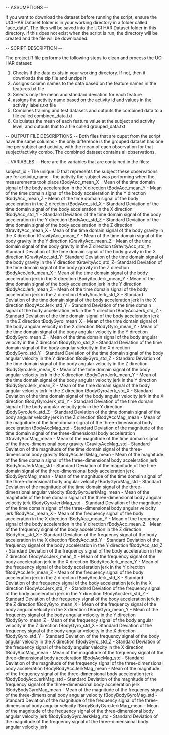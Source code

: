 -- ASSUMPTIONS --

If you want to download the dataset before running the script, ensure the UCI HAR Dataset folder is in your working directory in a folder called "acc_data". The files will be saved into the UCI HAR Dataset folder in this directory. If this does not exist when the script is run, the directory will be created and the file will be downloaded.


-- SCRIPT DESCRIPTION --

The project.R file performs the following steps to clean and process the UCI HAR dataset:
1. Checks if the data exists in your working directory. If not, then it downloads the zip file and unzips it
2. Assigns column names to the data based on the feature names in the features.txt file
3. Selects only the mean and standard deviation for each feature
4. assigns the activity name based on the activity id and values in the activity_labels.txt file
5. Combines training and test datasets and outputs the combined data to a file called combined_data.txt
6. Calculates the mean of each feature value at the subject and activity level, and outputs that to a file called grouped_data.txt


-- OUTPUT FILE DESCRIPTIONS --
Both files that are ouput from the script have the same columns - the only difference is the grouped dataset has one line per subject and activity, with the mean of each observation for that subject/activity combo. The combined dataset contains all observations.

-- VARIABLES --
Here are the variables that are contained in the files:

subject_id - The unique ID that represents the subject these observations are for
activity_name - the activity the subject was performing when the measurements took place
tBodyAcc_mean_X - Mean of the time domain signal of the body acceleration in the X direction
tBodyAcc_mean_Y - Mean of the time domain signal of the body acceleration in the Y direction
tBodyAcc_mean_Z - Mean of the time domain signal of the body acceleration in the Z direction
tBodyAcc_std_X - Standard Deviation of the time domain signal of the body acceleration in the X direction
tBodyAcc_std_Y - Standard Deviation of the time domain signal of the body acceleration in the Y direction
tBodyAcc_std_Z - Standard Deviation of the time domain signal of the body acceleration in the Z direction
tGravityAcc_mean_X - Mean of the time domain signal of the body gravity in the X direction
tGravityAcc_mean_Y - Mean of the time domain signal of the body gravity in the Y direction
tGravityAcc_mean_Z - Mean of the time domain signal of the body gravity in the Z direction
tGravityAcc_std_X- Standard Deviation  of the time domain signal of the body gravity in the X direction
tGravityAcc_std_Y- Standard Deviation  of the time domain signal of the body gravity in the Y direction
tGravityAcc_std_Z- Standard Deviation  of the time domain signal of the body gravity in the Z direction
tBodyAccJerk_mean_X - Mean of the time domain signal of the body acceleration jerk in the X direction
tBodyAccJerk_mean_Y - Mean of the time domain signal of the body acceleration jerk in the Y direction
tBodyAccJerk_mean_Z - Mean of the time domain signal of the body acceleration jerk in the Z direction
tBodyAccJerk_std_X - Standard Deviation of the time domain signal of the body acceleration jerk in the X direction
tBodyAccJerk_std_Y - Standard Deviation of the time domain signal of the body acceleration jerk in the Y direction
tBodyAccJerk_std_Z - Standard Deviation of the time domain signal of the body acceleration jerk in the Z direction
tBodyGyro_mean_X - Mean of the time domain signal of the body angular velocity in the X direction
tBodyGyro_mean_Y - Mean of the time domain signal of the body angular velocity in the Y direction
tBodyGyro_mean_Z - Mean of the time domain signal of the body angular velocity in the Z direction
tBodyGyro_std_X - Standard Deviation of the time domain signal of the body angular velocity in the X direction
tBodyGyro_std_Y - Standard Deviation of the time domain signal of the body angular velocity in the Y direction
tBodyGyro_std_Z - Standard Deviation of the time domain signal of the body angular velocity in the Z direction
tBodyGyroJerk_mean_X - Mean of the time domain signal of the body angular velocity jerk in the X direction
tBodyGyroJerk_mean_Y - Mean of the time domain signal of the body angular velocity jerk in the Y direction
tBodyGyroJerk_mean_Z - Mean of the time domain signal of the body angular velocity jerk in the Z direction
tBodyGyroJerk_std_X - Standard Deviation of the time domain signal of the body angular velocity jerk in the X direction
tBodyGyroJerk_std_Y - Standard Deviation of the time domain signal of the body angular velocity jerk in the Y direction
tBodyGyroJerk_std_Z - Standard Deviation of the time domain signal of the body angular velocity jerk in the Z direction
tBodyAccMag_mean - Mean of the magnitude of the time domain signal of the three-dimensional body acceleration
tBodyAccMag_std - Standard Deviation of the magnitude of the time domain signal of the three-dimensional body acceleration
tGravityAccMag_mean - Mean of the magnitude of the time domain signal of the three-dimensional body gravity
tGravityAccMag_std - Standard Deviation of the magnitude of the time domain signal of the three-dimensional body gravity
tBodyAccJerkMag_mean - Mean of the magnitude of the time domain signal of the three-dimensional body acceleration jerk
tBodyAccJerkMag_std - Standard Deviation of the magnitude of the time domain signal of the three-dimensional body acceleration jerk
tBodyGyroMag_mean - Mean of the magnitude of the time domain signal of the three-dimensional body angular velocity
tBodyGyroMag_std - Standard Deviation of the magnitude of the time domain signal of the three-dimensional angular velocity
tBodyGyroJerkMag_mean - Mean of the magnitude of the time domain signal of the three-dimensional body angular velocity jerk
tBodyGyroJerkMag_std - Standard Deviation of the magnitude of the time domain signal of the three-dimensional body angular velocity jerk
fBodyAcc_mean_X - Mean of the frequency signal of the body acceleration in the X direction
fBodyAcc_mean_Y - Mean of the frequency signal of the body acceleration in the Y direction
fBodyAcc_mean_Z - Mean of the frequency signal of the body acceleration in the Z direction
fBodyAcc_std_X - Standard Deviation of the frequency signal of the body acceleration in the X direction
fBodyAcc_std_Y - Standard Deviation of the frequency signal of the body acceleration in the Y direction
fBodyAcc_std_Z - Standard Deviation of the frequency signal of the body acceleration in the Z direction
fBodyAccJerk_mean_X - Mean of the frequency signal of the body acceleration jerk in the X direction
fBodyAccJerk_mean_Y - Mean of the frequency signal of the body acceleration jerk in the Y direction
fBodyAccJerk_mean_Z - Mean of the frequency signal of the body acceleration jerk in the Z direction
fBodyAccJerk_std_X - Standard Deviation of the frequency signal of the body acceleration jerk in the X direction
fBodyAccJerk_std_Y - Standard Deviation of the frequency signal of the body acceleration jerk in the Y direction
fBodyAccJerk_std_Z - Standard Deviation of the frequency signal of the body acceleration jerk in the Z direction
fBodyGyro_mean_X - Mean of the frequency signal of the body angular velocity in the X direction
fBodyGyro_mean_Y - Mean of the frequency signal of the body angular velocity in the Y direction
fBodyGyro_mean_Z - Mean of the frequency signal of the body angular velocity in the Z direction
fBodyGyro_std_X - Standard Deviation of the frequency signal of the body angular velocity in the X direction
fBodyGyro_std_Y - Standard Deviation of the frequency signal of the body angular velocity in the X direction
fBodyGyro_std_Z - Standard Deviation of the frequency signal of the body angular velocity in the X direction
fBodyAccMag_mean - Mean of the magnitude of the frequency signal of the three-dimensional body acceleration
fBodyAccMag_std - Standard Deviation of the magnitude of the frequency signal of the three-dimensional body acceleration
fBodyBodyAccJerkMag_mean - Mean of the magnitude of the frequency signal of the three-dimensional body acceleration jerk
fBodyBodyAccJerkMag_std - Standard Deviation of the magnitude of the frequency signal of the three-dimensional body acceleration jerk
fBodyBodyGyroMag_mean - Mean of the magnitude of the frequency signal of the three-dimensional body angular velocity
fBodyBodyGyroMag_std - Standard Deviation of the magnitude of the frequency signal of the three-dimensional body angular velocity
fBodyBodyGyroJerkMag_mean - Mean of the magnitude of the frequency signal of the three-dimensional body angular velocity jerk
fBodyBodyGyroJerkMag_std - Standard Deviation of the magnitude of the frequency signal of the three-dimensional body angular velocity jerk